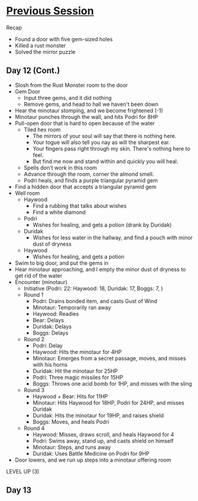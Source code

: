 # [Previous Session](2020-03-30.md) 
Recap

- Found a door with five gem-sized holes
- Killed a rust monster
- Solved the mirror puzzle

## Day 12 (Cont.) 

- Slosh from the Rust Monster room to the door
- Gem Door
  - Input three gems, and it did nothing
  - Remove gems, and head to hall we haven't been down
- Hear the minotaur stomping, and we become frightened (-1)
- Minotaur punches through the wall, and hits Podri for 8HP
- Pull-open door that is hard to open because of the water
  - Tiled hex room
    - The mirrors of your soul will say that there is nothing here.
    - Your togue will also tell you nay as will the sharpest ear.
    - Your fingers pass right through my skin. There's nothing here to feel.
    - But find me now and stand within and quickly you will heal.
  - Spells don't work in this room
  - Advance through the room, corner the almond smell.
  - Podri heals, and finds a purple triangular pyramid gem
- Find a hidden door that accepts a triangular pyramid gem
- Well room
  - Haywood
    - Find a rubbing that talks about wishes
    - Find a white diamond
  - Podri
    - Wishes for healing, and gets a potion (drank by Duridak)
  - Duridak
    - Wishes for less water in the hallway, and find a pouch with minor dust of dryness
  - Haywood
    - Wishes for healing, and gets a potion
- Swim to big door, and put the gems in
- Hear minotaur approaching, and I empty the minor dust of dryness to get rid of the water
- Encounter (minotaur)
  - Initiative (Podri: 22: Haywood: 18, Duridak: 17, Boggs: 7, )
  - Round 1
    - Podri: Drains bonded item, and casts Gust of Wind
    - Minotaur: Temporarily ran away
    - Haywood: Readies
    - Bear: Delays
    - Duridak: Delays
    - Boggs: Delays
  - Round 2
    - Podri: Delay
    - Haywood: Hits the minotaur for 4HP
    - Minotaur: Emerges from a secret passage, moves, and misses with his horns
    - Duridak: Hit the minotaur for 25HP
    - Podri: Three magic missiles for 15HP
    - Boggs: Throws one acid bomb for 1HP, and misses with the sling
  - Round 3
    - Haywood + Bear: Hits for 11HP
    - Minotaur: Hits Haywood for 18HP, Podri for 24HP, and misses Duridak
    - Duridak: Hits the minotaur for 19HP, and raises shield
    - Boggs: Moves, and heals Podri
  - Round 4
    - Haywood: Misses, draws scroll, and heals Haywood for 4
    - Podri: Swims away, stand up, and casts shield on himself
    - Minotaur: Steps, and runs away
    - Duridak: Uses Battle Medicine on Podri for 9HP
- Door lowers, and we run up steps into a minotaur offering room

LEVEL UP (3)

## Day 13
